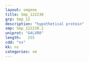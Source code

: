 ```yaml
---
layout: smgene
title: Smp_122230
grp: Smp_12
description: "hypothetical protein"
smp: Smp_122230.1
uniprot: "G4LVR0"
length:   255
cdd: "ns"
kk: ns
categories: sm
---
```

